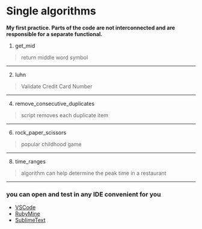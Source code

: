 # Single algorithms
**My first practiсe.
Parts of the code are not interconnected and are responsible for a separate functional.**
1. get_mid  
> return middle word symbol
---
2. luhn
> Validate Credit Card Number
---
4. remove_consecutive_duplicates
> script removes each duplicate item
---
6. rock_paper_scissors
> popular childhood game
---
8. time_ranges
> algorithm can help determine the peak time in a restaurant
---
### you can open and test in any IDE convenient for you
- [VSCode](https://code.visualstudio.com/)
- [RubyMine](https://www.jetbrains.com/help/ruby/installation-guide.html#snap)
- [SublimeText](https://www.sublimetext.com/download)
